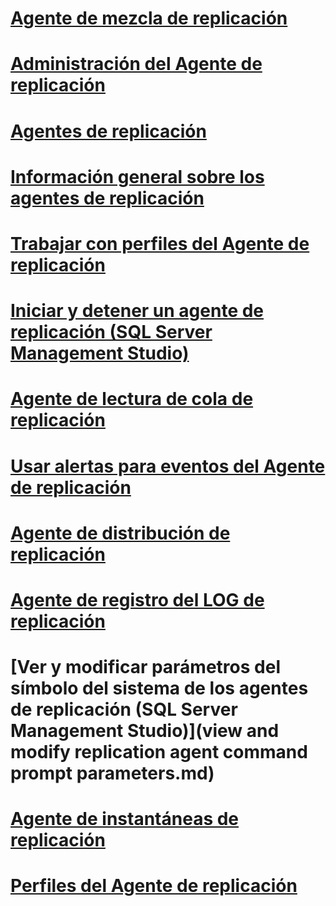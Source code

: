 # [Agente de mezcla de replicación](replication-merge-agent.md)
# [Administración del Agente de replicación](replication-agent-administration.md)
# [Agentes de replicación](replication-agents.md)
# [Información general sobre los agentes de replicación](replication-agents-overview.md)
# [Trabajar con perfiles del Agente de replicación](work-with-replication-agent-profiles.md)
# [Iniciar y detener un agente de replicación (SQL Server Management Studio)](start-and-stop-a-replication-agent-sql-server-management-studio.md)
# [Agente de lectura de cola de replicación](replication-queue-reader-agent.md)
# [Usar alertas para eventos del Agente de replicación](use-alerts-for-replication-agent-events.md)
# [Agente de distribución de replicación](replication-distribution-agent.md)
# [Agente de registro del LOG de replicación](replication-log-reader-agent.md)
# [Ver y modificar parámetros del símbolo del sistema de los agentes de replicación (SQL Server Management Studio)](view and modify replication agent command prompt parameters.md)
# [Agente de instantáneas de replicación](replication-snapshot-agent.md)
# [Perfiles del Agente de replicación](replication-agent-profiles.md)
